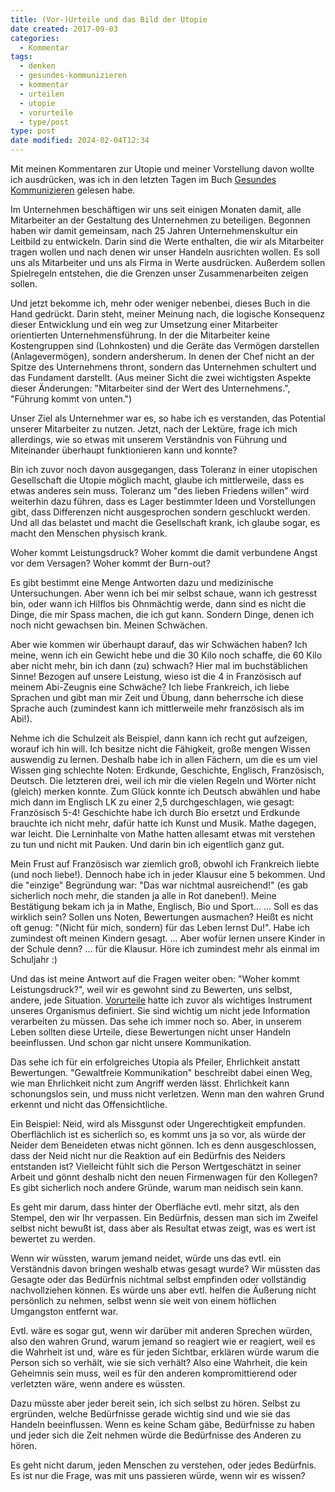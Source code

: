 ```yaml
---
title: (Vor-)Urteile und das Bild der Utopie
date created: 2017-09-03
categories:
  - Kommentar
tags:
  - denken
  - gesundes-kommunizieren
  - kommentar
  - urteilen
  - utopie
  - vorurteile
  - type/post
type: post
date modified: 2024-02-04T12:34
---
```


Mit meinen Kommentaren zur Utopie und meiner Vorstellung davon wollte ich ausdrücken, was ich in den letzten Tagen im Buch [Gesundes Kommunizieren](http://www.angela-dietz.de/consulting-beratung/gewaltfreie-kommunikation.html) gelesen habe.

Im Unternehmen beschäftigen wir uns seit einigen Monaten damit, alle Mitarbeiter an der Gestaltung des Unternehmen zu beteiligen. Begonnen haben wir damit gemeinsam, nach 25 Jahren Unternehmenskultur ein Leitbild zu entwickeln. Darin sind die Werte enthalten, die wir als Mitarbeiter tragen wollen und nach denen wir unser Handeln ausrichten wollen. Es soll uns als Mitarbeiter und uns als Firma in Werte ausdrücken.
Außerdem sollen Spielregeln entstehen, die die Grenzen unser Zusammenarbeiten zeigen sollen.

Und jetzt bekomme ich, mehr oder weniger nebenbei, dieses Buch in die Hand gedrückt. Darin steht, meiner Meinung nach, die logische Konsequenz dieser Entwicklung und ein weg zur Umsetzung einer Mitarbeiter orientierten Unternehmensführung. In der die Mitarbeiter keine Kostengruppen sind (Lohnkosten) und die Geräte das Vermögen darstellen (Anlagevermögen), sondern andersherum. In denen der Chef nicht an der Spitze des Unternehmens thront, sondern das Unternehmen schultert und das Fundament darstellt. (Aus meiner Sicht die zwei wichtigsten Aspekte dieser Änderungen: "Mitarbeiter sind der Wert des Unternehmens.", "Führung kommt von unten.")

Unser Ziel als Unternehmer war es, so habe ich es verstanden, das Potential unserer Mitarbeiter zu nutzen. Jetzt, nach der Lektüre, frage ich mich allerdings, wie so etwas mit unserem Verständnis von Führung und Miteinander überhaupt funktionieren kann und konnte?

Bin ich zuvor noch davon ausgegangen, dass Toleranz in einer utopischen Gesellschaft die Utopie möglich macht, glaube ich mittlerweile, dass es etwas anderes sein muss. Toleranz um "des lieben Friedens willen" wird weiterhin dazu führen, dass es Lager bestimmter Ideen und Vorstellungen gibt, dass Differenzen nicht ausgesprochen sondern geschluckt werden. Und all das belastet und macht die Gesellschaft krank, ich glaube sogar, es macht den Menschen physisch krank.

Woher kommt Leistungsdruck? Woher kommt die damit verbundene Angst vor dem Versagen? Woher kommt der Burn-out?

Es gibt bestimmt eine Menge Antworten dazu und medizinische Untersuchungen. Aber wenn ich bei mir selbst schaue, wann ich gestresst bin, oder wann ich Hilflos bis Ohnmächtig werde, dann sind es nicht die Dinge, die mir Spass machen, die ich gut kann. Sondern Dinge, denen ich noch nicht gewachsen bin. Meinen Schwächen.

Aber wie kommen wir überhaupt darauf, das wir Schwächen haben? Ich meine, wenn ich ein Gewicht hebe und die 30 Kilo noch schaffe, die 60 Kilo aber nicht mehr, bin ich dann (zu) schwach? Hier mal im buchstäblichen Sinne! Bezogen auf unsere Leistung, wieso ist die 4 in Französisch auf meinem Abi-Zeugnis eine Schwäche? Ich liebe Frankreich, ich liebe Sprachen und gibt man mir Zeit und Übung, dann beherrsche ich diese Sprache auch (zumindest kann ich mittlerweile mehr französisch als im Abi!).

Nehme ich die Schulzeit als Beispiel, dann kann ich recht gut aufzeigen, worauf ich hin will. Ich besitze nicht die Fähigkeit, große mengen Wissen auswendig zu lernen. Deshalb habe ich in allen Fächern, um die es um viel Wissen ging schlechte Noten: Erdkunde, Geschichte, Englisch, Französisch, Deutsch. Die letzteren drei, weil ich mir die vielen Regeln und Wörter nicht (gleich) merken konnte. Zum Glück konnte ich Deutsch abwählen und habe mich dann im Englisch LK zu einer 2,5 durchgeschlagen, wie gesagt: Französisch 5-4! Geschichte habe ich durch Bio ersetzt und Erdkunde brauchte ich nicht mehr, dafür hatte ich Kunst und Musik. Mathe dagegen, war leicht. Die Lerninhalte von Mathe hatten allesamt etwas mit verstehen zu tun und nicht mit Pauken. Und darin bin ich eigentlich ganz gut.

Mein Frust auf Französisch war ziemlich groß, obwohl ich Frankreich liebte (und noch liebe!). Dennoch habe ich in jeder Klausur eine 5 bekommen. Und die "einzige" Begründung war: "Das war nichtmal ausreichend!" (es gab sicherlich noch mehr, die standen ja alle in Rot daneben!). Meine Bestätigung bekam ich ja in Mathe, Englisch, Bio und Sport...
... Soll es das wirklich sein? Sollen uns Noten, Bewertungen ausmachen? Heißt es nicht oft genug: "(Nicht für mich, sondern) für das Leben lernst Du!". Habe ich zumindest oft meinen Kindern gesagt.
... Aber wofür lernen unsere Kinder in der Schule denn? ... für die Klausur. Höre ich zumindest mehr als einmal im Schuljahr :)

Und das ist meine Antwort auf die Fragen weiter oben: "Woher kommt Leistungsdruck?", weil wir es gewohnt sind zu Bewerten, uns selbst, andere, jede Situation. [Vorurteile](http://relativwenigbartwuchs.de/2014/07/05/vorurteile-des-menschen-gegebene-gabe) hatte ich zuvor als wichtiges Instrument unseres Organismus definiert. Sie sind wichtig um nicht jede Information verarbeiten zu müssen. Das sehe ich immer noch so. Aber, in unserem Leben sollten diese Urteile, diese Bewertungen nicht unser Handeln beeinflussen. Und schon gar nicht unsere Kommunikation.

Das sehe ich für ein erfolgreiches Utopia als Pfeiler, Ehrlichkeit anstatt Bewertungen. "Gewaltfreie Kommunikation" beschreibt dabei einen Weg, wie man Ehrlichkeit nicht zum Angriff werden lässt. Ehrlichkeit kann schonungslos sein, und muss nicht verletzen. Wenn man den wahren Grund erkennt und nicht das Offensichtliche.

Ein Beispiel:
Neid, wird als Missgunst oder Ungerechtigkeit empfunden. Oberflächlich ist es sicherlich so, es kommt uns ja so vor, als würde der Neider dem Beneideten etwas nicht gönnen. Ich es denn ausgeschlossen, dass der Neid nicht nur die Reaktion auf ein Bedürfnis des Neiders entstanden ist? Vielleicht fühlt sich die Person Wertgeschätzt in seiner Arbeit und gönnt deshalb nicht den neuen Firmenwagen für den Kollegen? Es gibt sicherlich noch andere Gründe, warum man neidisch sein kann.

Es geht mir darum, dass hinter der Oberfläche evtl. mehr sitzt, als den Stempel, den wir Ihr verpassen. Ein Bedürfnis, dessen man sich im Zweifel selbst nicht bewußt ist, dass aber als Resultat etwas zeigt, was es wert ist bewertet zu werden.

Wenn wir wüssten, warum jemand neidet, würde uns das evtl. ein Verständnis davon bringen weshalb etwas gesagt wurde? Wir müssten das Gesagte oder das Bedürfnis nichtmal selbst empfinden oder vollständig nachvollziehen können. Es würde uns aber evtl. helfen die Äußerung nicht persönlich zu nehmen, selbst wenn sie weit von einem höflichen Umgangston entfernt war.

Evtl. wäre es sogar gut, wenn wir darüber mit anderen Sprechen würden, also den wahren Grund, warum jemand so reagiert wie er reagiert, weil es die Wahrheit ist und, wäre es für jeden Sichtbar, erklären würde warum die Person sich so verhält, wie sie sich verhält? Also eine Wahrheit, die kein Geheimnis sein muss, weil es für den anderen kompromittierend oder verletzten wäre, wenn andere es wüssten.

Dazu müsste aber jeder bereit sein, ich sich selbst zu hören. Selbst zu ergründen, welche Bedürfnisse gerade wichtig sind und wie sie das Handeln beeinflussen. Wenn es keine Scham gäbe, Bedürfnisse zu haben und jeder sich die Zeit nehmen würde die Bedürfnisse des Anderen zu hören.

Es geht nicht darum, jeden Menschen zu verstehen, oder jedes Bedürfnis. Es ist nur die Frage, was mit uns passieren würde, wenn wir es wissen?
